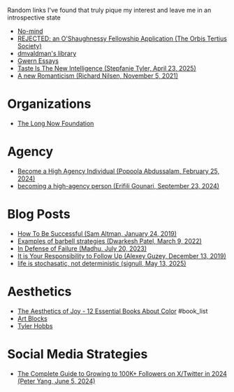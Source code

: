 Random links I've found that truly pique my interest and leave me in an introspective state
- [No-mind](https://en.wikipedia.org/wiki/No-mind)
- [REJECTED: an O'Shaughnessy Fellowship Application (The Orbis Tertius Society)](https://www.secretorum.life/p/rejected-an-oshaughnessy-fellowship)
- [dmvaldman's library](https://github.com/dmvaldman/library)
- [Gwern Essays](https://gwern.net/me)
- [Taste Is The New Intelligence (Stepfanie Tyler, April 23, 2025)](https://www.wildbarethoughts.com/p/taste-is-the-new-intelligence?utm_source=%2Fsearch%2Ftaste%2520is%2520the%2520new%2520intelligence&utm_medium=reader2)
- [A new Romanticism (Richard Nilsen, November 5, 2021)](https://richardnilsen.com/2021/11/05/a-new-romanticism/)
# Organizations
- [The Long Now Foundation](https://longnow.org/)
# Agency
- [Become a High Agency Individual (Popoola Abdussalam, February 25, 2024)](https://designerdiaries.substack.com/p/become-a-high-agency-individual)
- [becoming a high-agency person (Erifili Gounari, September 23, 2024)](https://erifili.substack.com/p/becoming-a-high-agency-person)
# Blog Posts
- [How To Be Successful (Sam Altman, January 24, 2019)](https://blog.samaltman.com/how-to-be-successful)
- [Examples of barbell strategies (Dwarkesh Patel, March 9, 2022)](https://web.archive.org/web/20220309155302/https://dwarkeshpatel.com/barbell-strategies/)
- [In Defense of Failure (Madhu, July 20, 2023)](https://madhuu.substack.com/p/in-defense-of-failure)
- [It is Your Responsibility to Follow Up (Alexey Guzey, December 13, 2019)](https://guzey.com/follow-up/)
- [life is stochasatic, not deterministic (signull, May 13, 2025)](https://signull.substack.com/p/life-is-stochastic-not-deterministic)

# Aesthetics
- [The Aesthetics of Joy - 12 Essential Books About Color](https://aestheticsofjoy.com/12-essential-books-about-color/) #book_list 
- [Art Blocks](https://www.artblocks.io/)
- [Tyler Hobbs](https://www.tylerxhobbs.com/exhibitions)
# Social Media Strategies
- [The Complete Guide to Growing to 100K+ Followers on X/Twitter in 2024 (Peter Yang, June 5, 2024)](https://creatoreconomy.so/p/complete-guide-to-growing-on-x-twitter)